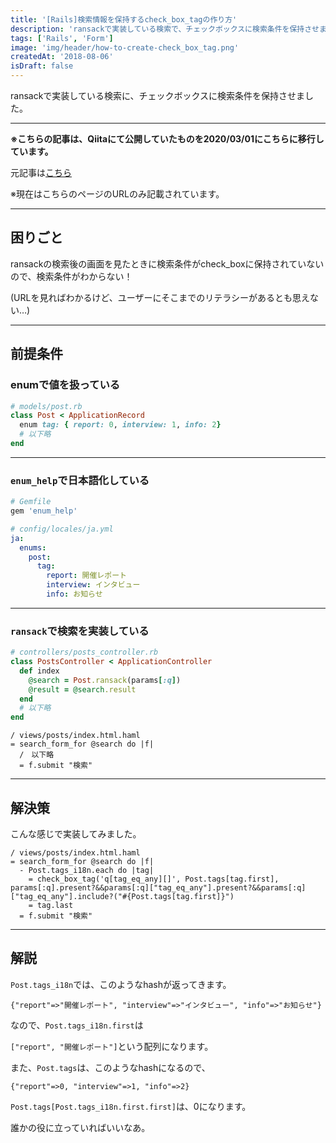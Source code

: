 ```yaml
---
title: '[Rails]検索情報を保持するcheck_box_tagの作り方'
description: 'ransackで実装している検索で、チェックボックスに検索条件を保持させました'
tags: ['Rails', 'Form']
image: 'img/header/how-to-create-check_box_tag.png'
createdAt: '2018-08-06'
isDraft: false
---
```


ransackで実装している検索に、チェックボックスに検索条件を保持させました。

--------

**※こちらの記事は、Qiitaにて公開していたものを2020/03/01にこちらに移行しています。**

元記事は[こちら](https://qiita.com/dach1_ken/items/a7747bf730590d4c8618)

※現在はこちらのページのURLのみ記載されています。

--------

## 困りごと

ransackの検索後の画面を見たときに検索条件がcheck_boxに保持されていないので、検索条件がわからない！

(URLを見ればわかるけど、ユーザーにそこまでのリテラシーがあるとも思えない…)

---------

## 前提条件

### enumで値を扱っている

```ruby
# models/post.rb
class Post < ApplicationRecord
  enum tag: { report: 0, interview: 1, info: 2}
  # 以下略
end
```

------

### `enum_help`で日本語化している

```ruby
# Gemfile
gem 'enum_help'
```

```yml
# config/locales/ja.yml
ja:
  enums:
    post:
      tag:
        report: 開催レポート
        interview: インタビュー
        info: お知らせ
```

------

### `ransack`で検索を実装している

```ruby
# controllers/posts_controller.rb
class PostsController < ApplicationController
  def index
    @search = Post.ransack(params[:q])
    @result = @search.result
  end
  # 以下略
end
```

```html.haml
/ views/posts/index.html.haml
= search_form_for @search do |f|
  /　以下略
  = f.submit "検索"
```

---------

## 解決策

こんな感じで実装してみました。

```html.haml
/ views/posts/index.html.haml
= search_form_for @search do |f|
  - Post.tags_i18n.each do |tag|
    = check_box_tag('q[tag_eq_any][]', Post.tags[tag.first], params[:q].present?&&params[:q]["tag_eq_any"].present?&&params[:q]["tag_eq_any"].include?("#{Post.tags[tag.first]}")
    = tag.last
  = f.submit "検索"
```

---------

## 解説

`Post.tags_i18n`では、このようなhashが返ってきます。

`{"report"=>"開催レポート", "interview"=>"インタビュー", "info"=>"お知らせ"}`

なので、`Post.tags_i18n.first`は

`["report", "開催レポート"]`という配列になります。

また、`Post.tags`は、このようなhashになるので、

`{"report"=>0, "interview"=>1, "info"=>2}`

`Post.tags[Post.tags_i18n.first.first]`は、0になります。

誰かの役に立っていればいいなあ。
